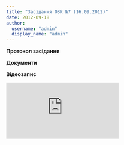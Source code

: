```yaml
---
title: "Засідання ОВК №7 (16.09.2012)"
date: 2012-09-18
author: 
  username: "admin"
  display_name: "admin"
---
```


**Протокол засідання**

**Документи**

**Відеозапис**

<iframe width="[^"]*" height="[^"]*" src="https://www.youtube.com/embed/ZL2c0Bm-Erc" frameborder="0" allowfullscreen></iframe>
